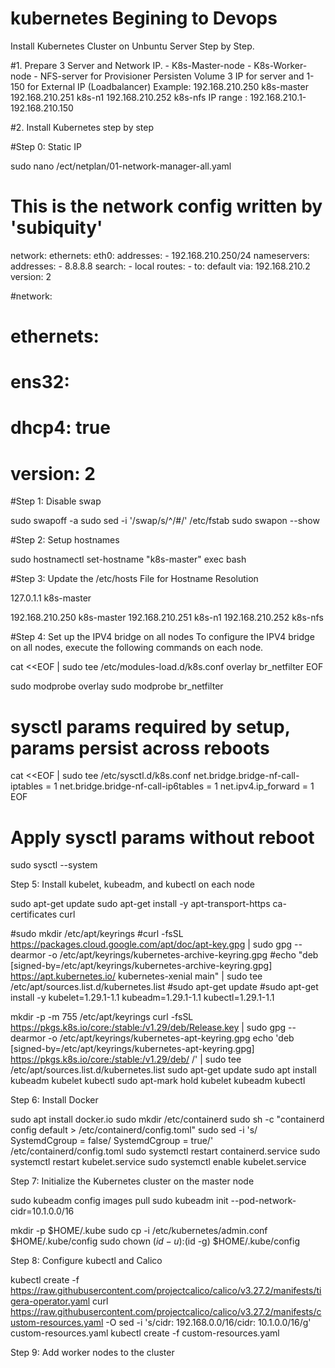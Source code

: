 # kubernetes Begining to Devops

Install Kubernetes Cluster on Unbuntu Server Step by Step.

#1. Prepare 3 Server and Network IP.
    - K8s-Master-node 
    - K8s-Worker-node
    - NFS-server for Provisioner Persisten Volume
    3 IP for server and 1-150 for External IP (Loadbalancer) 
        Example: 
        192.168.210.250 k8s-master 
        192.168.210.251 k8s-n1 
        192.168.210.252 k8s-nfs 
        IP range : 192.168.210.1-192.168.210.150

#2. Install Kubernetes step by step

#Step 0: Static IP 

sudo nano /ect/netplan/01-network-manager-all.yaml 

# This is the network config written by 'subiquity'
network: 
  ethernets: 
    eth0: 
      addresses: 
      - 192.168.210.250/24 
      nameservers: 
        addresses: 
        - 8.8.8.8 
        search: 
        - local 
      routes: 
      - to: default 
        via: 192.168.210.2 
  version: 2 

#network:
#  ethernets:
#    ens32:
#      dhcp4: true
#  version: 2

#Step 1: Disable swap

sudo swapoff -a
sudo sed -i '/swap/s/^/#/' /etc/fstab
sudo swapon --show

#Step 2: Setup hostnames

sudo hostnamectl set-hostname "k8s-master"
exec bash

#Step 3: Update the /etc/hosts File for Hostname Resolution

127.0.1.1 k8s-master

192.168.210.250 k8s-master
192.168.210.251 k8s-n1
192.168.210.252 k8s-nfs


#Step 4: Set up the IPV4 bridge on all nodes
To configure the IPV4 bridge on all nodes, execute the following commands on each node.

cat <<EOF | sudo tee /etc/modules-load.d/k8s.conf
overlay
br_netfilter
EOF

sudo modprobe overlay
sudo modprobe br_netfilter

# sysctl params required by setup, params persist across reboots
cat <<EOF | sudo tee /etc/sysctl.d/k8s.conf
net.bridge.bridge-nf-call-iptables  = 1
net.bridge.bridge-nf-call-ip6tables = 1
net.ipv4.ip_forward                 = 1
EOF

# Apply sysctl params without reboot
sudo sysctl --system

Step 5: Install kubelet, kubeadm, and kubectl on each node

sudo apt-get update
sudo apt-get install -y apt-transport-https ca-certificates curl

#sudo mkdir /etc/apt/keyrings
#curl -fsSL https://packages.cloud.google.com/apt/doc/apt-key.gpg | sudo gpg --dearmor -o /etc/apt/keyrings/kubernetes-archive-keyring.gpg
#echo "deb [signed-by=/etc/apt/keyrings/kubernetes-archive-keyring.gpg] https://apt.kubernetes.io/ kubernetes-xenial main" | sudo tee /etc/apt/sources.list.d/kubernetes.list
#sudo apt-get update
#sudo apt-get install -y kubelet=1.29.1-1.1 kubeadm=1.29.1-1.1 kubectl=1.29.1-1.1

mkdir -p -m 755 /etc/apt/keyrings
curl -fsSL https://pkgs.k8s.io/core:/stable:/v1.29/deb/Release.key | sudo gpg --dearmor -o /etc/apt/keyrings/kubernetes-apt-keyring.gpg
echo 'deb [signed-by=/etc/apt/keyrings/kubernetes-apt-keyring.gpg] https://pkgs.k8s.io/core:/stable:/v1.29/deb/ /' | sudo tee /etc/apt/sources.list.d/kubernetes.list
sudo apt-get update
sudo apt install kubeadm kubelet kubectl
sudo apt-mark hold kubelet kubeadm kubectl

Step 6: Install Docker

sudo apt install docker.io
sudo mkdir /etc/containerd
sudo sh -c "containerd config default > /etc/containerd/config.toml"
sudo sed -i 's/ SystemdCgroup = false/ SystemdCgroup = true/' /etc/containerd/config.toml
sudo systemctl restart containerd.service
sudo systemctl restart kubelet.service
sudo systemctl enable kubelet.service

Step 7: Initialize the Kubernetes cluster on the master node

sudo kubeadm config images pull
sudo kubeadm init --pod-network-cidr=10.1.0.0/16

mkdir -p $HOME/.kube
  sudo cp -i /etc/kubernetes/admin.conf $HOME/.kube/config
  sudo chown $(id -u):$(id -g) $HOME/.kube/config

Step 8: Configure kubectl and Calico

kubectl create -f https://raw.githubusercontent.com/projectcalico/calico/v3.27.2/manifests/tigera-operator.yaml
curl https://raw.githubusercontent.com/projectcalico/calico/v3.27.2/manifests/custom-resources.yaml -O
sed -i 's/cidr: 192\.168\.0\.0\/16/cidr: 10.1.0.0\/16/g' custom-resources.yaml
kubectl create -f custom-resources.yaml


Step 9: Add worker nodes to the cluster
